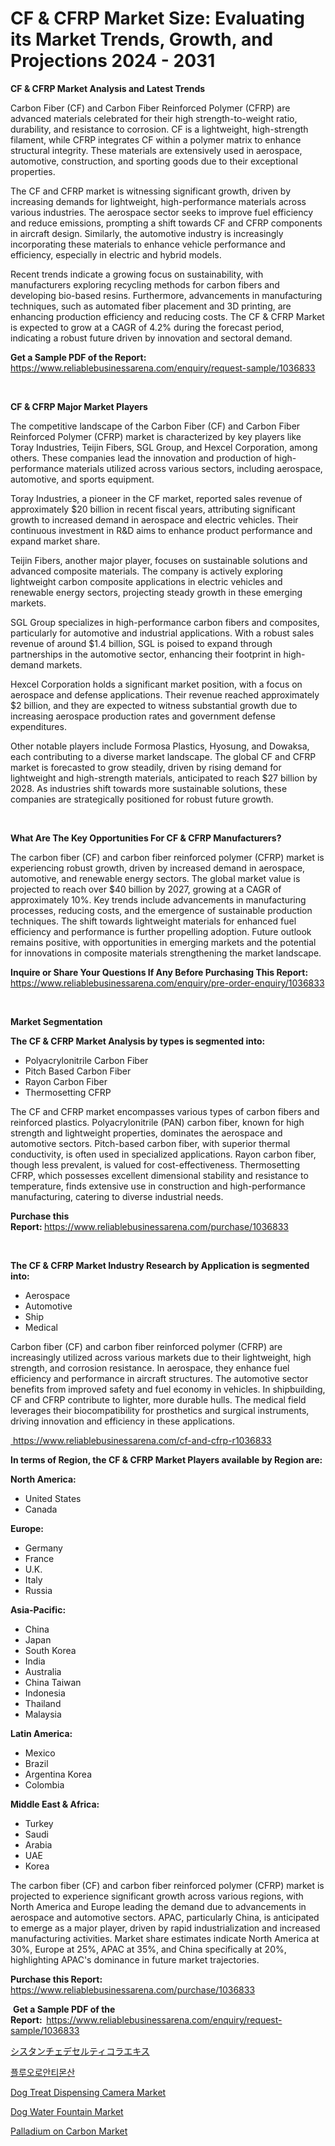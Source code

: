 <p><h1>CF & CFRP Market Size: Evaluating its Market Trends, Growth, and Projections 2024 - 2031</h1></p><p><strong>CF & CFRP Market Analysis and Latest Trends</strong></p>
<p><p>Carbon Fiber (CF) and Carbon Fiber Reinforced Polymer (CFRP) are advanced materials celebrated for their high strength-to-weight ratio, durability, and resistance to corrosion. CF is a lightweight, high-strength filament, while CFRP integrates CF within a polymer matrix to enhance structural integrity. These materials are extensively used in aerospace, automotive, construction, and sporting goods due to their exceptional properties.</p><p>The CF and CFRP market is witnessing significant growth, driven by increasing demands for lightweight, high-performance materials across various industries. The aerospace sector seeks to improve fuel efficiency and reduce emissions, prompting a shift towards CF and CFRP components in aircraft design. Similarly, the automotive industry is increasingly incorporating these materials to enhance vehicle performance and efficiency, especially in electric and hybrid models.</p><p>Recent trends indicate a growing focus on sustainability, with manufacturers exploring recycling methods for carbon fibers and developing bio-based resins. Furthermore, advancements in manufacturing techniques, such as automated fiber placement and 3D printing, are enhancing production efficiency and reducing costs. The CF & CFRP Market is expected to grow at a CAGR of 4.2% during the forecast period, indicating a robust future driven by innovation and sectoral demand.</p></p>
<p><strong>Get a Sample PDF of the Report:&nbsp;</strong> <a href="https://www.reliablebusinessarena.com/enquiry/request-sample/1036833">https://www.reliablebusinessarena.com/enquiry/request-sample/1036833</a></p>
<p>&nbsp;</p>
<p><strong>CF & CFRP Major Market Players</strong></p>
<p><p>The competitive landscape of the Carbon Fiber (CF) and Carbon Fiber Reinforced Polymer (CFRP) market is characterized by key players like Toray Industries, Teijin Fibers, SGL Group, and Hexcel Corporation, among others. These companies lead the innovation and production of high-performance materials utilized across various sectors, including aerospace, automotive, and sports equipment.</p><p>Toray Industries, a pioneer in the CF market, reported sales revenue of approximately $20 billion in recent fiscal years, attributing significant growth to increased demand in aerospace and electric vehicles. Their continuous investment in R&D aims to enhance product performance and expand market share.</p><p>Teijin Fibers, another major player, focuses on sustainable solutions and advanced composite materials. The company is actively exploring lightweight carbon composite applications in electric vehicles and renewable energy sectors, projecting steady growth in these emerging markets.</p><p>SGL Group specializes in high-performance carbon fibers and composites, particularly for automotive and industrial applications. With a robust sales revenue of around $1.4 billion, SGL is poised to expand through partnerships in the automotive sector, enhancing their footprint in high-demand markets.</p><p>Hexcel Corporation holds a significant market position, with a focus on aerospace and defense applications. Their revenue reached approximately $2 billion, and they are expected to witness substantial growth due to increasing aerospace production rates and government defense expenditures.</p><p>Other notable players include Formosa Plastics, Hyosung, and Dowaksa, each contributing to a diverse market landscape. The global CF and CFRP market is forecasted to grow steadily, driven by rising demand for lightweight and high-strength materials, anticipated to reach $27 billion by 2028. As industries shift towards more sustainable solutions, these companies are strategically positioned for robust future growth.</p></p>
<p>&nbsp;</p>
<p><strong>What Are The Key Opportunities For CF & CFRP Manufacturers?</strong></p>
<p><p>The carbon fiber (CF) and carbon fiber reinforced polymer (CFRP) market is experiencing robust growth, driven by increased demand in aerospace, automotive, and renewable energy sectors. The global market value is projected to reach over $40 billion by 2027, growing at a CAGR of approximately 10%. Key trends include advancements in manufacturing processes, reducing costs, and the emergence of sustainable production techniques. The shift towards lightweight materials for enhanced fuel efficiency and performance is further propelling adoption. Future outlook remains positive, with opportunities in emerging markets and the potential for innovations in composite materials strengthening the market landscape.</p></p>
<p><strong>Inquire or Share Your Questions If Any Before Purchasing This Report:</strong> <a href="https://www.reliablebusinessarena.com/enquiry/pre-order-enquiry/1036833">https://www.reliablebusinessarena.com/enquiry/pre-order-enquiry/1036833</a></p>
<p>&nbsp;</p>
<p><strong>Market Segmentation</strong></p>
<p><strong>The CF & CFRP Market Analysis by types is segmented into:</strong></p>
<p><ul><li>Polyacrylonitrile Carbon Fiber</li><li>Pitch Based Carbon Fiber</li><li>Rayon Carbon Fiber</li><li>Thermosetting CFRP</li></ul></p>
<p><p>The CF and CFRP market encompasses various types of carbon fibers and reinforced plastics. Polyacrylonitrile (PAN) carbon fiber, known for high strength and lightweight properties, dominates the aerospace and automotive sectors. Pitch-based carbon fiber, with superior thermal conductivity, is often used in specialized applications. Rayon carbon fiber, though less prevalent, is valued for cost-effectiveness. Thermosetting CFRP, which possesses excellent dimensional stability and resistance to temperature, finds extensive use in construction and high-performance manufacturing, catering to diverse industrial needs.</p></p>
<p><strong>Purchase this Report:&nbsp;</strong><a href="https://www.reliablebusinessarena.com/purchase/1036833">https://www.reliablebusinessarena.com/purchase/1036833</a></p>
<p>&nbsp;</p>
<p><strong>The CF & CFRP Market Industry Research by Application is segmented into:</strong></p>
<p><ul><li>Aerospace</li><li>Automotive</li><li>Ship</li><li>Medical</li></ul></p>
<p><p>Carbon fiber (CF) and carbon fiber reinforced polymer (CFRP) are increasingly utilized across various markets due to their lightweight, high strength, and corrosion resistance. In aerospace, they enhance fuel efficiency and performance in aircraft structures. The automotive sector benefits from improved safety and fuel economy in vehicles. In shipbuilding, CF and CFRP contribute to lighter, more durable hulls. The medical field leverages their biocompatibility for prosthetics and surgical instruments, driving innovation and efficiency in these applications.</p></p>
<p><a href="https://www.reliablebusinessarena.com/cf-and-cfrp-r1036833">&nbsp;https://www.reliablebusinessarena.com/cf-and-cfrp-r1036833</a></p>
<p><strong>In terms of Region, the CF & CFRP Market Players available by Region are:</strong></p>
<p>
    <p> <strong> North America: </strong>
        <ul>
            <li>United States</li>
            <li>Canada</li>
        </ul>
        </p> 
    <p> <strong> Europe: </strong>
        <ul>
            <li>Germany</li>
            <li>France</li>
            <li>U.K.</li>
            <li>Italy</li>
            <li>Russia</li>
        </ul>
        </p> 
    <p> <strong> Asia-Pacific: </strong>
        <ul>
            <li>China</li>
            <li>Japan</li>
            <li>South Korea</li>
            <li>India</li>
            <li>Australia</li>
            <li>China Taiwan</li>
            <li>Indonesia</li>
            <li>Thailand</li>
            <li>Malaysia</li>
        </ul>
        </p> 
    <p> <strong> Latin America: </strong>
        <ul>
            <li>Mexico</li>
            <li>Brazil</li>
            <li>Argentina Korea</li>
            <li>Colombia</li>
        </ul>
        </p> 
    <p> <strong> Middle East & Africa: </strong>
        <ul>
            <li>Turkey</li>
            <li>Saudi</li>
            <li>Arabia</li>
            <li>UAE</li>
            <li>Korea</li>
        </ul>
    </p>
    </p>
<p><p>The carbon fiber (CF) and carbon fiber reinforced polymer (CFRP) market is projected to experience significant growth across various regions, with North America and Europe leading the demand due to advancements in aerospace and automotive sectors. APAC, particularly China, is anticipated to emerge as a major player, driven by rapid industrialization and increased manufacturing activities. Market share estimates indicate North America at 30%, Europe at 25%, APAC at 35%, and China specifically at 20%, highlighting APAC's dominance in future market trajectories.</p></p>
<p><strong>Purchase this Report: </strong><a href="https://www.reliablebusinessarena.com/purchase/1036833">https://www.reliablebusinessarena.com/purchase/1036833</a></p>
<p>&nbsp;<strong>Get a Sample PDF of the Report:&nbsp;&nbsp;</strong><a href="https://www.reliablebusinessarena.com/enquiry/request-sample/1036833">https://www.reliablebusinessarena.com/enquiry/request-sample/1036833</a></p>
<p><strong></strong></p>
<p><p><a href="https://medium.com/@bulahhamill83/%E3%82%B0%E3%83%AD%E3%83%BC%E3%83%90%E3%83%AB-%E3%82%B7%E3%82%B9%E3%82%BF%E3%83%B3%E3%82%B1-%E3%83%87%E3%82%BC%E3%83%AB%E3%83%86%E3%82%A3%E3%82%B3%E3%83%A9%E6%8A%BD%E5%87%BA%E7%89%A9%E5%B8%82%E5%A0%B4%E3%81%AE%E7%8A%B6%E6%B3%81-%E5%B0%86%E6%9D%A5%E3%81%AE%E3%83%88%E3%83%AC%E3%83%B3%E3%83%89%E3%81%A8%E5%B8%82%E5%A0%B4%E6%88%A6%E7%95%A5%E4%BA%88%E6%B8%AC-2024%E5%B9%B4-2031%E5%B9%B4-1e4101a25008">シスタンチェデセルティコラエキス</a></p><p><a href="https://medium.com/@brucenelson1907/%EC%84%B8%EA%B3%84-fluoroantimonic-acid-market-%EC%9D%80-2024%EC%97%90%EC%84%9C-2031%EB%A1%9C-%EC%97%B0%ED%8F%89%EA%B7%A0-%EC%A6%9D%EA%B0%80%EC%9C%A8%EC%9D%84-%EB%B3%B4%EC%9D%BC-%EA%B2%83%EC%9C%BC%EB%A1%9C-%EC%98%88%EC%83%81%EB%90%A9%EB%8B%88%EB%8B%A4-f1e9cbcb5079">플루오로안티몬산</a></p><p><a href="https://www.linkedin.com/pulse/dog-treat-dispensing-camera-industry-sector-new-technologies-6nywc?trackingId=l4e6vU4oSzydvuyM%2BlpCcQ%3D%3D">Dog Treat Dispensing Camera Market</a></p><p><a href="https://www.linkedin.com/pulse/what-growth-drivers-dog-water-fountain-market-comprehensive-kua7c?trackingId=F%2FVLDFZoTa%2BL37UqLaskUw%3D%3D">Dog Water Fountain Market</a></p><p><a href="https://issuu.com/reportprime-2/docs/palladium-on-carbon-market-size-203_a36efcad8d9421">Palladium on Carbon Market</a></p></p>